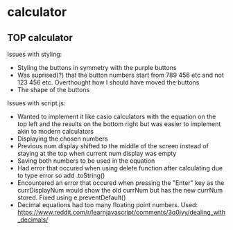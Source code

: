 # calculator
TOP calculator
------------------------
Issues with styling:
- Styling the buttons in symmetry with the purple buttons
- Was suprised(?) that the button numbers start from 789 456 etc and not 123 456 etc. Overthought how I should have moved the buttons
- The shape of the buttons

Issues with script.js:
- Wanted to implement it like casio calculators with the equation on the top left and the results on the bottom right but was easier to implement akin to modern calculators
- Displaying the chosen numbers
- Previous num display shifted to the middle of the screen instead of staying at the top when current num display was empty
- Saving both numbers to be used in the equation
- Had error that occured when using delete function after calculating due to type error so add .toString()
- Encountered an error that occured when pressing the "Enter" key as the currDisplayNum would show the old currNum but has the new currNum stored. Fixed using e.preventDefault()
- Decimal equations had too many floating point numbers. Used: https://www.reddit.com/r/learnjavascript/comments/3q0jyy/dealing_with_decimals/